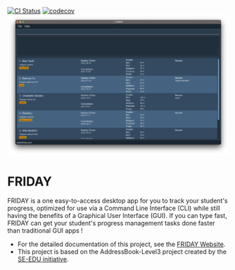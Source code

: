 [![CI Status](https://github.com/se-edu/addressbook-level3/workflows/Java%20CI/badge.svg)](https://github.com/se-edu/addressbook-level3/actions)
[![codecov](https://codecov.io/gh/nus-cs2103-AY2223S1/tp/branch/master/graph/badge.svg?token=A2FU6P932B)](https://codecov.io/gh/nus-cs2103-AY2223S1/tp)
![Ui](docs/images/Ui.png)

# FRIDAY
FRIDAY is a one easy-to-access desktop app for you to track your student's progress, optimized for use via a 
Command Line Interface (CLI) while still having the benefits of a Graphical User Interface (GUI). If you can type fast,
FRIDAY can get your student's progress management tasks done faster than traditional GUI apps !

* For the detailed documentation of this project, see the [FRIDAY Website](https://github.com/AY2223S1-CS2103T-W15-4/tp).
* This project is based on the AddressBook-Level3 project created by the [SE-EDU initiative](https://se-education.org).
